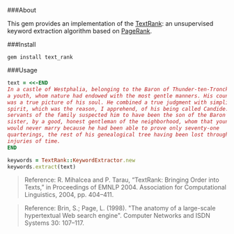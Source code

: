 ###About

This gem provides an implementation of the [TextRank](https://www.google.com/url?sa=t&rct=j&q=&esrc=s&source=web&cd=1&ved=0ahUKEwjK9tfHxcvMAhVOzGMKHdaQBeEQFggdMAA&url=https%3A%2F%2Fweb.eecs.umich.edu%2F~mihalcea%2Fpapers%2Fmihalcea.emnlp04.pdf&usg=AFQjCNHL5SGlxLy4qmEg1yexaKGZK_Q7IA): an unsupervised keyword extraction algorithm based on [PageRank](http://ilpubs.stanford.edu:8090/422/1/1999-66.pdf).

###Install

```
gem install text_rank
```

###Usage

```ruby
text = <<-END
In a castle of Westphalia, belonging to the Baron of Thunder-ten-Tronckh, lived
a youth, whom nature had endowed with the most gentle manners. His countenance
was a true picture of his soul. He combined a true judgment with simplicity of
spirit, which was the reason, I apprehend, of his being called Candide. The old
servants of the family suspected him to have been the son of the Baron’s
sister, by a good, honest gentleman of the neighborhood, whom that young lady
would never marry because he had been able to prove only seventy-one
quarterings, the rest of his genealogical tree having been lost through the
injuries of time.
END

keywords = TextRank::KeywordExtractor.new
keywords.extract(text)
```

> Reference: R. Mihalcea and P. Tarau, “TextRank: Bringing Order into Texts,” in Proceedings of EMNLP 2004. Association for Computational Linguistics, 2004, pp. 404–411.

> Reference: Brin, S.; Page, L. (1998). "The anatomy of a large-scale hypertextual Web search engine". Computer Networks and ISDN Systems 30: 107–117.
